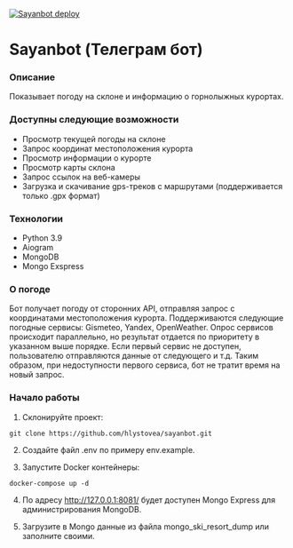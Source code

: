 [![Sayanbot deploy](https://github.com/hlystovea/sayanbot/actions/workflows/main.yml/badge.svg)](https://github.com/hlystovea/sayanbot/actions/workflows/main.yml)

# Sayanbot (Телеграм бот)

### Описание
Показывает погоду на склоне и информацию о горнолыжных курортах.

### Доступны следующие возможности
- Просмотр текущей погоды на склоне
- Запрос координат местоположения курорта
- Просмотр информации о курорте
- Просмотр карты склона
- Запрос ссылок на веб-камеры
- Загрузка и скачивание gps-треков с маршрутами (поддерживается только .gpx формат)

### Технологии
- Python 3.9
- Aiogram
- MongoDB
- Mongo Exspress

### О погоде
Бот получает погоду от сторонних API, отправляя запрос c координатами местоположения курорта. Поддерживаются следующие погодные сервисы: Gismeteo, Yandex, OpenWeather. Опрос сервисов происходит параллельно, но результат отдается по приоритету в указанном выше порядке. Если первый сервис не доступен, пользователю отправляются данные от следующего и т.д. Таким образом, при недоступности первого сервиса, бот не тратит время на новый запрос. 

### Начало работы

1. Склонируйте проект:

```git clone https://github.com/hlystovea/sayanbot.git```  


2. Создайте файл .env по примеру env.example.


3. Запустите Docker контейнеры:

```docker-compose up -d```

4. По адресу http://127.0.0.1:8081/ будет доступен Mongo Express для администрирования MongoDB.


5. Загрузите в Mongo данные из файла mongo_ski_resort_dump или заполните своими.


